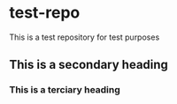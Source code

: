 # test-repo
This is a test repository for test purposes

## This is a secondary heading

### This is a terciary heading
